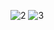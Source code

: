 ![2](https://github.com/user-attachments/assets/5ac23169-944a-4ec0-af29-a2453ec01076)
![3](https://github.com/user-attachments/assets/029f4617-3bc6-4c6f-8ae9-32db46f6c970)
